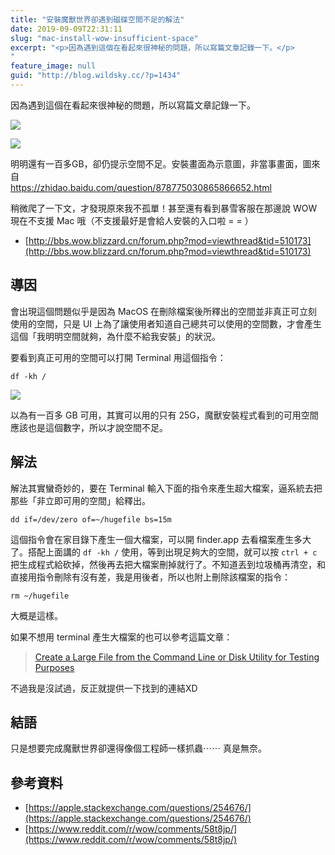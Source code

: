 ```yaml
---
title: "安裝魔獸世界卻遇到磁碟空間不足的解法"
date: 2019-09-09T22:31:11
slug: "mac-install-wow-insufficient-space"
excerpt: "<p>因為遇到這個在看起來很神秘的問題，所以寫篇文章記錄一下。</p>
"
feature_image: null
guid: "http://blog.wildsky.cc/?p=1434"
---
```

因為遇到這個在看起來很神秘的問題，所以寫篇文章記錄一下。

![](/images/Screen-Shot-2019-09-09-at-22.10.50-1024x421.png)

![](/images/9345d688d43f87943e4357e8de1b0ef41ad53ab3-1024x654.png)

明明還有一百多GB，卻仍提示空間不足。安裝畫面為示意圖，非當事畫面，圖來自  
https://zhidao.baidu.com/question/878775030865866652.html

稍微爬了一下文，才發現原來我不孤單！甚至還有看到暴雪客服在那邊說 WOW 現在不支援 Mac 哦（不支援最好是會給人安裝的入口啦 = = ）

*   [http://bbs.wow.blizzard.cn/forum.php?mod=viewthread&tid=510173](http://bbs.wow.blizzard.cn/forum.php?mod=viewthread&tid=510173)

導因
--

會出現這個問題似乎是因為 MacOS 在刪除檔案後所釋出的空間並非真正可立刻使用的空間，只是 UI 上為了讓使用者知道自己總共可以使用的空間數，才會產生這個「我明明空間就夠，為什麼不給我安裝」的狀況。

要看到真正可用的空間可以打開 Terminal 用這個指令：

    df -kh /

![](/images/Screen-Shot-2019-09-09-at-22.17.26-1024x97.png)

以為有一百多 GB 可用，其實可以用的只有 25G，魔獸安裝程式看到的可用空間應該也是這個數字，所以才說空間不足。

解法
--

解法其實蠻奇妙的，要在 Terminal 輸入下面的指令來產生超大檔案，逼系統去把那些「非立即可用的空間」給釋出。

    dd if=/dev/zero of=~/hugefile bs=15m

這個指令會在家目錄下產生一個大檔案，可以開 finder.app 去看檔案產生多大了。搭配上面講的 `df -kh /` 使用，等到出現足夠大的空間，就可以按 `ctrl + c` 把生成程式給砍掉，然後再去把大檔案刪掉就行了。不知道丟到垃圾桶再清空，和直接用指令刪除有沒有差，我是用後者，所以也附上刪除該檔案的指令：

    rm ~/hugefile

大概是這樣。

如果不想用 terminal 產生大檔案的也可以參考這篇文章：

> [Create a Large File from the Command Line or Disk Utility for Testing Purposes](http://osxdaily.com/2013/05/31/create-large-file-mac-os-x/)

不過我是沒試過，反正就提供一下找到的連結XD

結語
--

只是想要完成魔獸世界卻還得像個工程師一樣抓蟲⋯⋯ 真是無奈。

參考資料
----

*   [https://apple.stackexchange.com/questions/254676/](https://apple.stackexchange.com/questions/254676/)
*   [https://www.reddit.com/r/wow/comments/58t8jp/](https://www.reddit.com/r/wow/comments/58t8jp/)